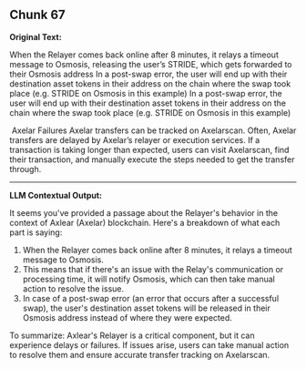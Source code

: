 ## Chunk 67

**Original Text:**

When the Relayer comes back online after 8 minutes, it relays a timeout message to Osmosis, releasing the user’s STRIDE, which gets forwarded to their Osmosis address
In a post-swap error, the user will end up with their destination asset tokens in their address on the chain where the swap took place (e.g. STRIDE on Osmosis in this example)
In a post-swap error, the user will end up with their destination asset tokens in their address on the chain where the swap took place (e.g. STRIDE on Osmosis in this example)

​
Axelar Failures
Axelar transfers can be tracked on Axelarscan. Often, Axelar transfers are delayed by Axelar’s relayer or execution services. If a transaction is taking longer than expected, users can visit Axelarscan, find their transaction, and manually execute the steps needed to get the transfer through.

---

**LLM Contextual Output:**

It seems you've provided a passage about the Relayer's behavior in the context of Axlear (Axelar) blockchain. Here's a breakdown of what each part is saying:

1. When the Relayer comes back online after 8 minutes, it relays a timeout message to Osmosis.
2. This means that if there's an issue with the Relay's communication or processing time, it will notify Osmosis, which can then take manual action to resolve the issue.
3. In case of a post-swap error (an error that occurs after a successful swap), the user's destination asset tokens will be released in their Osmosis address instead of where they were expected.

To summarize: Axlear's Relayer is a critical component, but it can experience delays or failures. If issues arise, users can take manual action to resolve them and ensure accurate transfer tracking on Axelarscan.
